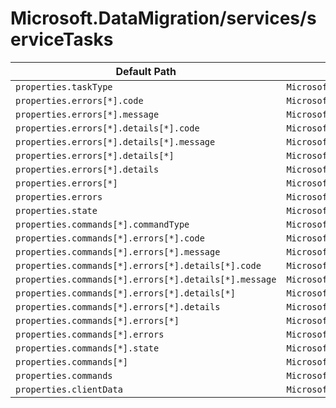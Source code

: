 # Microsoft.DataMigration/services/serviceTasks

| Default Path | Alias |
|---|---|
| `properties.taskType` | `Microsoft.DataMigration/services/serviceTasks/taskType` |
| `properties.errors[*].code` | `Microsoft.DataMigration/services/serviceTasks/errors[*].code` |
| `properties.errors[*].message` | `Microsoft.DataMigration/services/serviceTasks/errors[*].message` |
| `properties.errors[*].details[*].code` | `Microsoft.DataMigration/services/serviceTasks/errors[*].details[*].code` |
| `properties.errors[*].details[*].message` | `Microsoft.DataMigration/services/serviceTasks/errors[*].details[*].message` |
| `properties.errors[*].details[*]` | `Microsoft.DataMigration/services/serviceTasks/errors[*].details[*]` |
| `properties.errors[*].details` | `Microsoft.DataMigration/services/serviceTasks/errors[*].details` |
| `properties.errors[*]` | `Microsoft.DataMigration/services/serviceTasks/errors[*]` |
| `properties.errors` | `Microsoft.DataMigration/services/serviceTasks/errors` |
| `properties.state` | `Microsoft.DataMigration/services/serviceTasks/state` |
| `properties.commands[*].commandType` | `Microsoft.DataMigration/services/serviceTasks/commands[*].commandType` |
| `properties.commands[*].errors[*].code` | `Microsoft.DataMigration/services/serviceTasks/commands[*].errors[*].code` |
| `properties.commands[*].errors[*].message` | `Microsoft.DataMigration/services/serviceTasks/commands[*].errors[*].message` |
| `properties.commands[*].errors[*].details[*].code` | `Microsoft.DataMigration/services/serviceTasks/commands[*].errors[*].details[*].code` |
| `properties.commands[*].errors[*].details[*].message` | `Microsoft.DataMigration/services/serviceTasks/commands[*].errors[*].details[*].message` |
| `properties.commands[*].errors[*].details[*]` | `Microsoft.DataMigration/services/serviceTasks/commands[*].errors[*].details[*]` |
| `properties.commands[*].errors[*].details` | `Microsoft.DataMigration/services/serviceTasks/commands[*].errors[*].details` |
| `properties.commands[*].errors[*]` | `Microsoft.DataMigration/services/serviceTasks/commands[*].errors[*]` |
| `properties.commands[*].errors` | `Microsoft.DataMigration/services/serviceTasks/commands[*].errors` |
| `properties.commands[*].state` | `Microsoft.DataMigration/services/serviceTasks/commands[*].state` |
| `properties.commands[*]` | `Microsoft.DataMigration/services/serviceTasks/commands[*]` |
| `properties.commands` | `Microsoft.DataMigration/services/serviceTasks/commands` |
| `properties.clientData` | `Microsoft.DataMigration/services/serviceTasks/clientData` |

